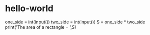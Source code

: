 # hello-world
one_side = int(input())
two_side = int(input())
S = one_side * two_side
print('The area of a rectangle = ',S)
